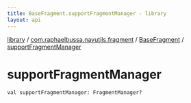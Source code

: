 ```yaml
---
title: BaseFragment.supportFragmentManager - library
layout: api
---
```


<div class='api-docs-breadcrumbs'><a href="../../index.html">library</a> / <a href="../index.html">com.raphaelbussa.navutils.fragment</a> / <a href="index.html">BaseFragment</a> / <a href="./support-fragment-manager.html">supportFragmentManager</a></div>

# supportFragmentManager

<div class="signature"><code><span class="keyword">val </span><span class="identifier">supportFragmentManager</span><span class="symbol">: </span><span class="identifier">FragmentManager</span><span class="symbol">?</span></code></div>
